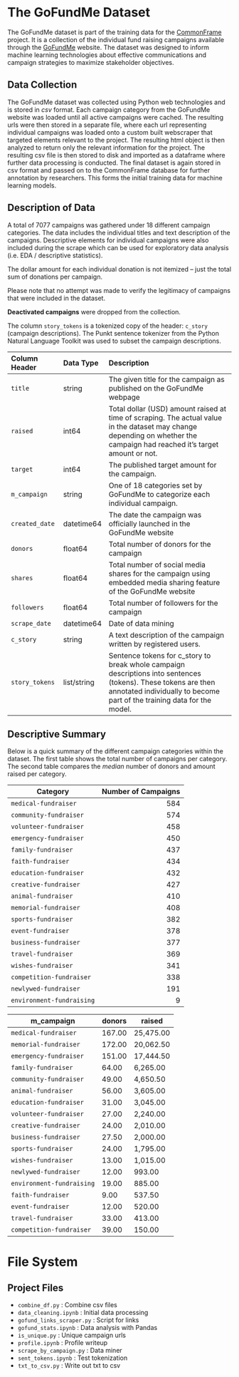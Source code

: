 # The GoFundMe Dataset

The GoFundMe dataset is part of the training data for the [CommonFrame](https://ra2.io/products) project. It is a collection of the individual fund raising campaigns available through the [GoFundMe](https://ca.gofundme.com/) website. The dataset was designed to inform machine learning technologies about effective communications and campaign strategies to maximize stakeholder objectives.

## Data Collection

The GoFundMe dataset was collected using Python web technologies and is stored in *csv* format. Each campaign category from the GoFundMe website was loaded until all active campaigns were cached. The resulting urls were then stored in a separate file, where each url representing individual campaigns was loaded onto a custom built webscraper that targeted elements relevant to the project. The resulting html object is then analyzed to return only the relevant information for the project. The resulting csv file is then stored to disk and imported as a dataframe where further data processing is conducted. The final dataset is again stored in csv format and passed on to the CommonFrame database for further annotation by researchers. This forms the initial training data for machine learning models.

## Description of Data

A total of 7077 campaigns was gathered under 18 different campaign categories. The data includes the individual titles and text description of the campaigns. Descriptive elements for individual campaigns were also included during the scrape which can be used for exploratory data analysis (i.e. EDA / descriptive statistics). 

The dollar amount for each individual donation is not itemized – just the total sum of donations per campaign. 

Please note that no attempt was made to verify the legitimacy of campaigns that were included in the dataset.

**Deactivated campaigns** were dropped from the collection.

The column `story_tokens` is a tokenized copy of the header: `c_story` (campaign descriptions). The Punkt sentence tokenizer from the Python Natural Language Toolkit was used to subset the campaign descriptions.

|Column Header|Data Type|Description|
|:---|:---|:---|
|`title`|string|The given title for the campaign as published on the GoFundMe webpage|
|`raised`|int64|Total dollar (USD) amount  raised at time of scraping. The actual value in the dataset may change depending on whether the campaign had reached it’s target amount or not.|
|`target`|int64|The published target amount for the campaign.|
|`m_campaign`|string|One of 18 categories set by GoFundMe to categorize each individual campaign.|
|`created_date`|datetime64|The date the campaign was officially launched in the GoFundMe website|
|`donors`|float64|Total number of donors for the campaign|
|`shares`|float64|Total number of social media shares for the campaign using embedded media sharing feature of the GoFundMe website|
|`followers`|float64|Total number of followers for the campaign|
|`scrape_date`|datetime64|Date of data mining|
|`c_story`|string|A text description of the campaign written by registered users.|
|`story_tokens`|list/string|Sentence tokens for c_story to break whole campaign descriptions into sentences (tokens). These tokens are then annotated individually to become part of the training data for the model.|



## Descriptive Summary

Below is a quick summary of the different campaign categories within the dataset. The first table shows the total number of campaigns per category. The second table compares the *median* number of donors and amount raised per category. 


|**Category**|**Number of Campaigns**|
|--------|-------------------:|
|`medical-fundraiser`|	584|
|`community-fundraiser`|	574|
|`volunteer-fundraiser`|	458|
|`emergency-fundraiser`|	450|
|`family-fundraiser`|	437|
|`faith-fundraiser`|	434|
|`education-fundraiser`|	432|
|`creative-fundraiser`|	427|
|`animal-fundraiser`|	410|
|`memorial-fundraiser`|	408|
|`sports-fundraiser`|	382|
|`event-fundraiser`|	378|
|`business-fundraiser`|	377|
|`travel-fundraiser`|	369|
|`wishes-fundraiser`|	341|
|`competition-fundraiser`|	338|
|`newlywed-fundraiser`|	191|
|`environment-fundraising`|	9|  



|**m_campaign**|**donors**|**raised**|
|--------------|----------|----------|
|`medical-fundraiser`|	167.00|	25,475.00|
|`memorial-fundraiser`|	172.00|	20,062.50|
|`emergency-fundraiser`|	151.00|	17,444.50|
|`family-fundraiser`|	64.00|	6,265.00|
|`community-fundraiser`|	49.00|	4,650.50|
|`animal-fundraiser`|	56.00|	3,605.00|
|`education-fundraiser`|	31.00|	3,045.00|
|`volunteer-fundraiser`|	27.00|	2,240.00|
|`creative-fundraiser`|	24.00|	2,010.00|
|`business-fundraiser`|	27.50|	2,000.00|
|`sports-fundraiser`|	24.00|	1,795.00|
|`wishes-fundraiser`|	13.00|	1,015.00|
|`newlywed-fundraiser`|	12.00|	993.00|
|`environment-fundraising`|	19.00|	885.00|
|`faith-fundraiser`|	9.00|	537.50|
|`event-fundraiser`|	12.00|	520.00|
|`travel-fundraiser`|	33.00|	413.00|
|`competition-fundraiser`|	39.00|	150.00|

# File System

## Project Files

- `combine_df.py`   :   Combine csv files
- `data_cleaning.ipynb`     :   Initial data processing
- `gofund_links_scraper.py`     :   Script for links
- `gofund_stats.ipynb`      :   Data analysis with Pandas
- `is_unique.py`    :    Unique campaign urls
- `profile.ipynb`   :   Profile writeup
- `scrape_by_campaign.py`   :   Data miner
- `sent_tokens.ipynb`   :   Test tokenization
- `txt_to_csv.py`   :   Write out txt to csv
